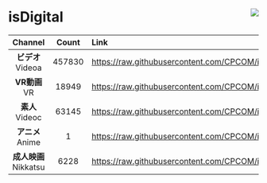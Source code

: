 # isDigital <img align="right" src="https://img.shields.io/github/last-commit/CPCOM/isDigital"/>  
  
| Channel | Count | Link |  
| :-----: | :---: | :--- |  
|**ビデオ**<br />Videoa | 457830 | https://raw.githubusercontent.com/CPCOM/isDigital/main/Videoa.txt |  
|**VR動画**<br />VR | 18949 | https://raw.githubusercontent.com/CPCOM/isDigital/main/VR.txt |  
|**素人**<br />Videoc | 63145 | https://raw.githubusercontent.com/CPCOM/isDigital/main/Videoc.txt |  
|**アニメ**<br />Anime | 1 | https://raw.githubusercontent.com/CPCOM/isDigital/main/Anime.txt |  
|**成人映画**<br />Nikkatsu | 6228 | https://raw.githubusercontent.com/CPCOM/isDigital/main/Nikkatsu.txt |  